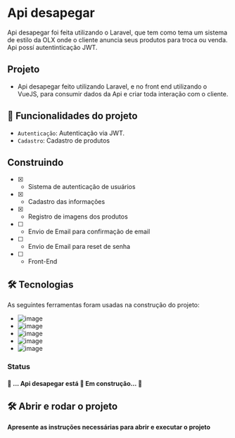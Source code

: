 #  Api desapegar
Api desapegar foi feita utilizando o Laravel, que tem como tema um sistema de estilo da OLX onde o cliente anuncia seus produtos para troca ou venda. Api possí  autentinticação JWT.

## Projeto
- Api desapegar feito utilizando Laravel, e no front end utilizando o VueJS, para consumir dados da Api e criar toda interação com o cliente. 

## :hammer: Funcionalidades do projeto

- `Autenticação`: Autenticação via JWT.
- `Cadastro`: Cadastro de produtos


 ## Construindo 
- [X] - Sistema de autenticação de usuários
- [X] - Cadastro das informações
- [X] - Registro de imagens dos produtos
- [ ] - Envio de Email para confirmação de email
- [ ] - Envio de Email para reset de senha
- [ ] - Front-End


## 🛠 Tecnologias

As seguintes ferramentas foram usadas na construção do projeto:

- ![image](https://img.shields.io/badge/JavaScript-323330?style=for-the-badge&logo=javascript&logoColor=F7DF1E)
- ![image](https://img.shields.io/badge/PHP-777BB4?style=for-the-badge&logo=php&logoColor=white)
- ![image](https://img.shields.io/badge/Vue.js-35495E?style=for-the-badge&logo=vue.js&logoColor=4FC08D)
- ![image](https://img.shields.io/badge/Postman-FF6C37?style=for-the-badge&logo=Postman&logoColor=white)
- ![image](https://img.shields.io/badge/Laravel-FF2D20?style=for-the-badge&logo=laravel&logoColor=white)

### Status
 <h4> 
	🚧  ... Api desapegar está 🚀 Em construção...  🚧
</h4>

## 🛠️ Abrir e rodar o projeto

**Apresente as instruções necessárias para abrir e executar o projeto**
